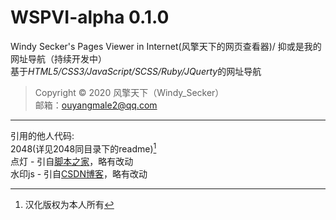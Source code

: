 # WSPVI-alpha 0.1.0
Windy Secker's Pages Viewer in Internet(风擎天下的网页查看器)/
抑或是我的网址导航（持续开发中）</br>
基于*HTML5/CSS3/JavaScript/SCSS/Ruby/JQuerty*的网址导航
>Copyright © 2020 风擎天下（Windy_Secker）</br>
>邮箱：ouyangmale2@qq.com</br>
- - - - - -
引用的他人代码:</br>
2048(详见2048同目录下的readme)[^注]</br>
点灯 - 引自[脚本之家](https://www.jb51.com)，略有改动</br>
水印js - 引自[CSDN博客](https://www.csdn.net)，略有改动</br>
[^注]:汉化版权为本人所有
